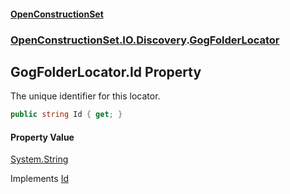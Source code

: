 #### [OpenConstructionSet](index 'index')
### [OpenConstructionSet.IO.Discovery](index#OpenConstructionSet_IO_Discovery 'OpenConstructionSet.IO.Discovery').[GogFolderLocator](5SutPr2lrfLoH95lQlVPRg 'OpenConstructionSet.IO.Discovery.GogFolderLocator')
## GogFolderLocator.Id Property
The unique identifier for this locator.  
```csharp
public string Id { get; }
```
#### Property Value
[System.String](https://docs.microsoft.com/en-us/dotnet/api/System.String 'System.String')

Implements [Id](tlCRx8blnAf9atqMJoLYKw 'OpenConstructionSet.IO.Discovery.IInstallationLocator.Id')  
